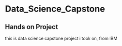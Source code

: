 # Data_Science_Capstone

## Hands on Project

this is data science capstone project i took on, from IBM
